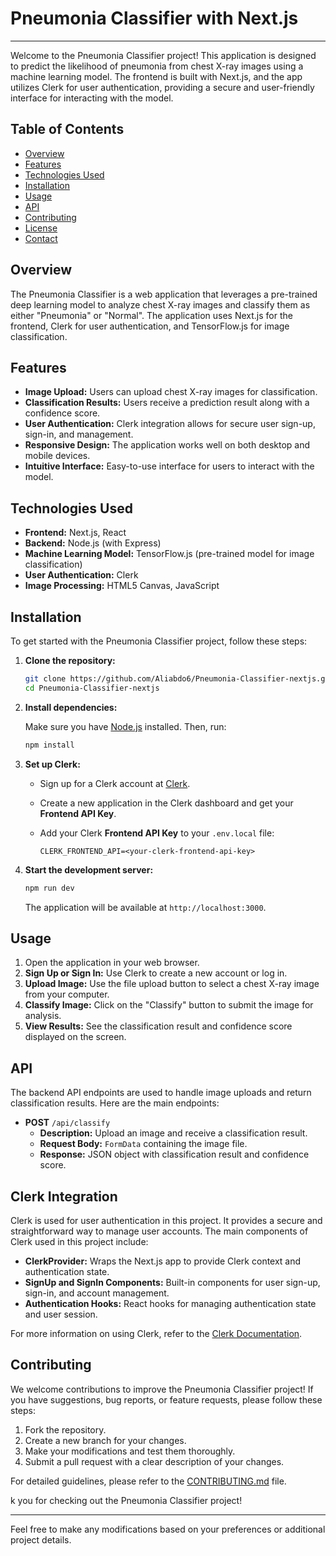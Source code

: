# Pneumonia Classifier with Next.js

---
 
Welcome to the Pneumonia Classifier project! This application is designed to predict the likelihood of pneumonia from chest X-ray images using a machine learning model. The frontend is built with Next.js, and the app utilizes Clerk for user authentication, providing a secure and user-friendly interface for interacting with the model.

## Table of Contents

- [Overview](#overview)
- [Features](#features)
- [Technologies Used](#technologies-used)
- [Installation](#installation)
- [Usage](#usage)
- [API](#api)
- [Contributing](#contributing)
- [License](#license)
- [Contact](#contact)

## Overview

The Pneumonia Classifier is a web application that leverages a pre-trained deep learning model to analyze chest X-ray images and classify them as either "Pneumonia" or "Normal". The application uses Next.js for the frontend, Clerk for user authentication, and TensorFlow.js for image classification.

## Features

- **Image Upload:** Users can upload chest X-ray images for classification.
- **Classification Results:** Users receive a prediction result along with a confidence score.
- **User Authentication:** Clerk integration allows for secure user sign-up, sign-in, and management.
- **Responsive Design:** The application works well on both desktop and mobile devices.
- **Intuitive Interface:** Easy-to-use interface for users to interact with the model.

## Technologies Used

- **Frontend:** Next.js, React
- **Backend:** Node.js (with Express)
- **Machine Learning Model:** TensorFlow.js (pre-trained model for image classification)
- **User Authentication:** Clerk
- **Image Processing:** HTML5 Canvas, JavaScript

## Installation

To get started with the Pneumonia Classifier project, follow these steps:

1. **Clone the repository:**

   ```bash
   git clone https://github.com/Aliabdo6/Pneumonia-Classifier-nextjs.git
   cd Pneumonia-Classifier-nextjs
   ```

2. **Install dependencies:**

   Make sure you have [Node.js](https://nodejs.org/) installed. Then, run:

   ```bash
   npm install
   ```

3. **Set up Clerk:**

   - Sign up for a Clerk account at [Clerk](https://clerk.dev).
   - Create a new application in the Clerk dashboard and get your **Frontend API Key**.
   - Add your Clerk **Frontend API Key** to your `.env.local` file:

     ```plaintext
     CLERK_FRONTEND_API=<your-clerk-frontend-api-key>
     ```

4. **Start the development server:**

   ```bash
   npm run dev
   ```

   The application will be available at `http://localhost:3000`.

## Usage

1. Open the application in your web browser.
2. **Sign Up or Sign In:** Use Clerk to create a new account or log in.
3. **Upload Image:** Use the file upload button to select a chest X-ray image from your computer.
4. **Classify Image:** Click on the "Classify" button to submit the image for analysis.
5. **View Results:** See the classification result and confidence score displayed on the screen.

## API

The backend API endpoints are used to handle image uploads and return classification results. Here are the main endpoints:

- **POST** `/api/classify`
  - **Description:** Upload an image and receive a classification result.
  - **Request Body:** `FormData` containing the image file.
  - **Response:** JSON object with classification result and confidence score.

## Clerk Integration

Clerk is used for user authentication in this project. It provides a secure and straightforward way to manage user accounts. The main components of Clerk used in this project include:

- **ClerkProvider:** Wraps the Next.js app to provide Clerk context and authentication state.
- **SignUp and SignIn Components:** Built-in components for user sign-up, sign-in, and account management.
- **Authentication Hooks:** React hooks for managing authentication state and user session.

For more information on using Clerk, refer to the [Clerk Documentation](https://clerk.dev/docs).

## Contributing

We welcome contributions to improve the Pneumonia Classifier project! If you have suggestions, bug reports, or feature requests, please follow these steps:

1. Fork the repository.
2. Create a new branch for your changes.
3. Make your modifications and test them thoroughly.
4. Submit a pull request with a clear description of your changes.

For detailed guidelines, please refer to the [CONTRIBUTING.md](CONTRIBUTING.md) file.

k you for checking out the Pneumonia Classifier project!

---

Feel free to make any modifications based on your preferences or additional project details.
